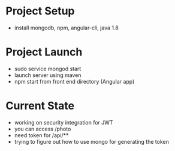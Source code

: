 # Project Setup

- install mongodb, npm, angular-cli, java 1.8

# Project Launch

- sudo service mongod start
- launch server using maven
- npm start from front end directory (Angular app)

# Current State

- working on security integration for JWT
- you can access /photo
- need token for /api/**
- trying to figure out how to use mongo for generating the token